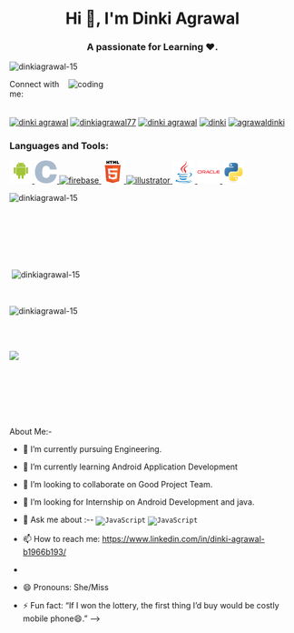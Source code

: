 <h1 align="center">Hi 👋, I'm Dinki Agrawal</h1>
<h3 align="center">A passionate for Learning ❤️.</h3>

<p align="left"> <img src="https://komarev.com/ghpvc/?username=dinkiagrawal-15&label=Profile%20views&color=0e75b6&style=flat" alt="dinkiagrawal-15" /> </p>
<img align="right" alt="coding" width="400" src="https://media.giphy.com/media/zruQbn0E0eva8/giphy.gif" alt="DinkiAgrawal-15" /)(/p)



<h3 align="left">Connect with me:</h3><br><br>
<p align="left">
<a href="https://linkedin.com/in/dinki agrawal" target="blank"><img align="center" src="https://cdn.svgporn.com/logos/linkedin-icon.svg" alt="dinki agrawal" height="30" width="40" /></a>
 <a href="https://www.leetcode.com/dinkiagrawal77" target="blank"><img align="center" src="https://upload.wikimedia.org/wikipedia/commons/1/19/LeetCode_logo_black.png" alt="dinkiagrawal77" height="30" width="40" /></a>
<a href="https://www.hackerearth.com/dinki agrawal" target="blank"><img align="center" src="https://upload.wikimedia.org/wikipedia/commons/6/65/HackerRank_logo.png" alt="dinki agrawal" height="30" width="40" /></a>
<a href="https://auth.geeksforgeeks.org/user/dinki" target="blank"><img align="center" src="https://media.geeksforgeeks.org/wp-content/cdn-uploads/gfg_200x200-min.png" alt="dinki" height="30" width="40" /></a>
<a href="https://twitter.com/agrawaldinki" target="blank"><img align="center" src="https://cdn.svgporn.com/logos/twitter.svg" alt="agrawaldinki" height="30" width="40" /></a>

</p>

<h3 align="left">Languages and Tools:</h3>
<p align="left"> <a href="https://developer.android.com" target="_blank"> 
  <img src="https://raw.githubusercontent.com/devicons/devicon/master/icons/android/android-original-wordmark.svg" alt="android" width="40" height="40"/> </a> <a href="https://www.cprogramming.com/" target="_blank"> 
  <img src="https://raw.githubusercontent.com/devicons/devicon/master/icons/c/c-original.svg" alt="c" width="40" height="40"/> </a> <a href="https://www.w3schools.com/cpp/" target="_blank">  <a href="https://firebase.google.com/" target="_blank"> <img src="https://www.vectorlogo.zone/logos/firebase/firebase-icon.svg" alt="firebase" width="40" height="40"/> </a> <a href="https://www.w3.org/html/" target="_blank"> <img src="https://raw.githubusercontent.com/devicons/devicon/master/icons/html5/html5-original-wordmark.svg" alt="html5" width="40" height="40"/> </a> <a href="https://www.adobe.com/in/products/illustrator.html" target="_blank"> <img src="https://www.vectorlogo.zone/logos/adobe_illustrator/adobe_illustrator-icon.svg" alt="illustrator" width="40" height="40"/> </a> <a href="https://www.java.com" target="_blank"> <img src="https://raw.githubusercontent.com/devicons/devicon/master/icons/java/java-original.svg" alt="java" width="40" height="40"/> </a> <a href="https://www.oracle.com/" target="_blank"> <img src="https://raw.githubusercontent.com/devicons/devicon/master/icons/oracle/oracle-original.svg" alt="oracle" width="40" height="40"/> </a> <a href="https://www.python.org" target="_blank"> <img src="https://raw.githubusercontent.com/devicons/devicon/master/icons/python/python-original.svg" alt="python" width="40" height="40"/> </a> 
</p>

<p><img align="left" src="https://github-readme-stats.vercel.app/api/top-langs?username=dinkiagrawal-15&show_icons=true&locale=en&layout=compact" alt="dinkiagrawal-15"  /></p><br><br><br><br><br><br><br>

<p>&nbsp;<img align="center" src="https://github-readme-stats.vercel.app/api?username=dinkiagrawal-15&show_icons=true&theme=radical" alt="dinkiagrawal-15" /></p> <br>

<p><img align="center" src="https://github-readme-streak-stats.herokuapp.com/?user=dinkiagrawal-15&" alt="dinkiagrawal-15" /></p><br><br>

<p><img align="left" src=https://github-readme-stats.vercel.app/api/top-langs/?username=dinkiagrawal-15&layout=compact)](https://github.com/dinkiagrawal-15/github-readme-stats)
        /></p><br><br><br><br><br><br><br>


About Me:-

- 🔭 I’m currently pursuing Engineering.
- 🌱 I’m currently learning Android Application Development
- 👯 I’m looking to collaborate on Good Project Team.
- 🤔 I’m looking for Internship on Android Development and java.
- 💬 Ask me about :--
<code><img src="https://cdn.svgporn.com/logos/android-icon.svg" width="30" alt="JavaScript"></code>
<code><img src="https://cdn.svgporn.com/logos/java.svg" width="30" alt="JavaScript"></code>

- 📫 How to reach me: https://www.linkedin.com/in/dinki-agrawal-b1966b193/
-
- 😄 Pronouns: She/Miss
- ⚡ Fun fact: “If I won the lottery, the first thing I’d buy would be costly mobile phone😄.”
-->
